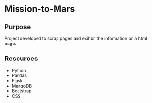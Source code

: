# Mission-to-Mars
## Purpose
Project developed to scrap pages and exihbit the information on a html page.
## Resources 
- Python
- Pandas
- Flask
- MangoDB
- Bootstrap
- CSS
